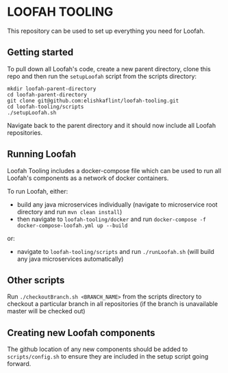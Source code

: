 # LOOFAH TOOLING

This repository can be used to set up everything you need for Loofah.

## Getting started

To pull down all Loofah's code, create a new parent directory, clone this repo and then run the `setupLoofah` script from the scripts directory:

```
mkdir loofah-parent-directory
cd loofah-parent-directory
git clone git@github.com:elishkaflint/loofah-tooling.git
cd loofah-tooling/scripts
./setupLoofah.sh
```

Navigate back to the parent directory and it should now include all Loofah repositories.

## Running Loofah

Loofah Tooling includes a docker-compose file which can be used to run all Loofah's components as a network of docker containers.

To run Loofah, either:

- build any java microservices individually (navigate to microservice root directory and run `mvn clean install`)
- then navigate to `loofah-tooling/docker` and run `docker-compose -f docker-compose-loofah.yml up --build`

or:

- navigate to `loofah-tooling/scripts` and run `./runLoofah.sh` (will build any java microservices automatically)

## Other scripts

Run `./checkoutBranch.sh <BRANCH_NAME>` from the scripts directory to checkout a particular branch in all repositories (if the branch is unavailable master will be checked out)

## Creating new Loofah components

The github location of any new components should be added to `scripts/config.sh` to ensure they are included in the setup script going forward. 